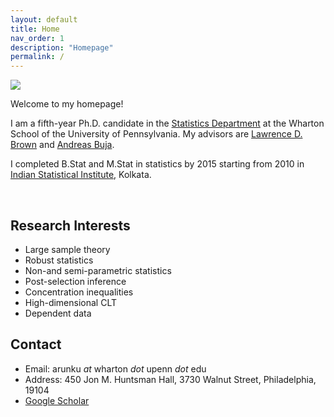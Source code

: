 ```yaml
---
layout: default
title: Home
nav_order: 1
description: "Homepage"
permalink: /
---
```


<div class="container">
	<div class="row">
		<div class="col-4">
			<img src="{{'/assets/images/dolomites_sm.jpeg'| prepend:site.baseurl}}">
		</div>
		<div class="col">
			<p class="text-justify">
				Welcome to my homepage! 
			</p>
			<p class="text-justify">
				I am a fifth-year Ph.D. candidate in the <a href="https://statistics.wharton.upenn.edu">Statistics Department</a> at the Wharton School of the University of Pennsylvania. My advisors are <a href="http://www-stat.wharton.upenn.edu/~lbrown/">Lawrence D. Brown</a> and <a href="http://www-stat.wharton.upenn.edu/~buja/">Andreas Buja</a>.
			</p>
			<p class="text-justify">
				I completed B.Stat and M.Stat in statistics by 2015 starting from 2010 in <a href="https://www.isical.ac.in">Indian Statistical Institute</a>, Kolkata.
			</p>
		</div>
	</div>
</div>

<br>

## Research Interests

<div class="container">
	<div class="row">
		<div class="col">
			<ul>
				<li> Large sample theory </li>
				<li> Robust statistics </li>
				<li> Non-and semi-parametric statistics </li>
				<li> Post-selection inference </li>
				<li> Concentration inequalities </li>
				<li> High-dimensional CLT </li>
				<li> Dependent data </li>
			</ul>
		</div>
	</div>
</div>


## Contact

- Email: arunku *at* wharton *dot* upenn *dot* edu
- Address: 450 Jon M. Huntsman Hall, 3730 Walnut Street, Philadelphia, 19104
- [Google Scholar](https://scholar.google.com.hk/citations?user=k2uOCu0AAAAJ&hl=en&oi=ao)

